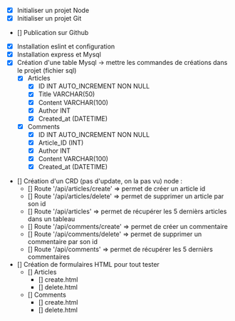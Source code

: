 - [X] Initialiser un projet Node
- [X] Initialiser un projet Git
- [] Publication sur Github
- [X] Installation eslint et configuration
- [X] Installation express et Mysql
- [X] Création d'une table Mysql -> mettre les commandes de créations dans le projet (fichier sql)
	- [X] Articles
		- [X] ID INT AUTO_INCREMENT NON NULL
		- [X] Title VARCHAR(50)
		- [X] Content VARCHAR(100)
		- [X] Author INT
		- [X] Created_at (DATETIME)
	- [X] Comments
		- [X] ID INT AUTO_INCREMENT NON NULL
		- [X] Article_ID (INT)
		- [X] Author INT
		- [X] Content VARCHAR(100)
		- [X] Created_at (DATETIME)
- [] Création d'un CRD (pas d'update, on la pas vu) node :
	- [] Route '/api/articles/create' => permet de créer un article id
	- [] Route '/api/articles/delete' => permet de supprimer un article par son id
	- [] Route '/api/articles' => permet de récupérer les 5 dernièrs articles dans un tableau
	- [] Route '/api/comments/create' => permet de créer un commentaire
	- [] Route '/api/comments/delete' => permet de supprimer un commentaire par son id
	- [] Route '/api/comments' => permet de récupérer les 5 dernièrs commentaires
- [] Création de formulaires HTML pour tout tester
	- [] Articles
		- [] create.html
		- [] delete.html
	- [] Comments
		- [] create.html
		- [] delete.html


